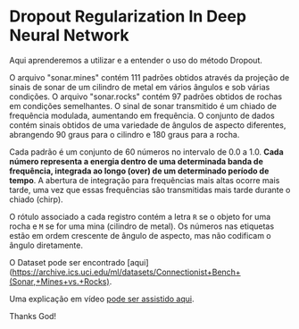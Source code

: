 # Dropout Regularization In Deep Neural Network

Aqui aprenderemos a utilizar e a entender o uso do método Dropout. 

O arquivo "sonar.mines" contém 111 padrões obtidos através da projeção de sinais de sonar de um cilindro de metal em vários ângulos e sob várias condições. O arquivo "sonar.rocks" contém 97 padrões obtidos de rochas em condições semelhantes. O sinal de sonar transmitido é um chiado de frequência modulada, aumentando em frequência. O conjunto de dados contém sinais obtidos de uma variedade de ângulos de aspecto diferentes, abrangendo 90 graus para o cilindro e 180 graus para a rocha. 


Cada padrão é um conjunto de 60 números no intervalo de 0.0 a 1.0. **Cada número representa a energia dentro de uma determinada banda de frequência, integrada ao longo (over) de um determinado período de tempo**. A abertura de integração para frequências mais altas ocorre mais tarde, uma vez que essas frequências são transmitidas mais tarde durante o chiado (chirp).


O rótulo associado a cada registro contém a letra ``R`` se o objeto for uma rocha e ``M`` se for uma mina (cilindro de metal). Os números nas etiquetas estão em ordem crescente de ângulo de aspecto, mas não codificam o ângulo diretamente.


O Dataset pode ser encontrado [aqui](https://archive.ics.uci.edu/ml/datasets/Connectionist+Bench+(Sonar,+Mines+vs.+Rocks).


Uma explicação em vídeo [pode ser assistido aqui](https://www.youtube.com/watch?v=lcI8ukTUEbo&list=PLeo1K3hjS3uu7CxAacxVndI4bE_o3BDtO&index=20).



Thanks God!
